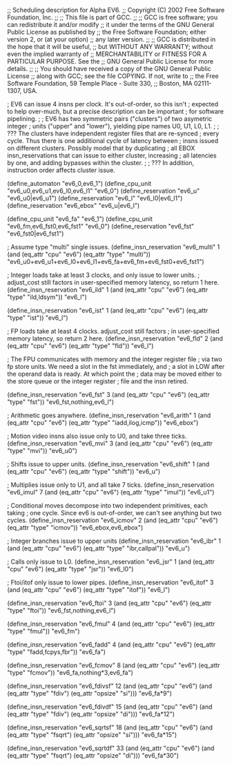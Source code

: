 ;; Scheduling description for Alpha EV6.
;;   Copyright (C) 2002 Free Software Foundation, Inc.
;;
;; This file is part of GCC.
;;
;; GCC is free software; you can redistribute it and/or modify
;; it under the terms of the GNU General Public License as published by
;; the Free Software Foundation; either version 2, or (at your option)
;; any later version.
;;
;; GCC is distributed in the hope that it will be useful,
;; but WITHOUT ANY WARRANTY; without even the implied warranty of
;; MERCHANTABILITY or FITNESS FOR A PARTICULAR PURPOSE.  See the
;; GNU General Public License for more details.
;;
;; You should have received a copy of the GNU General Public License
;; along with GCC; see the file COPYING.  If not, write to
;; the Free Software Foundation, 59 Temple Place - Suite 330,
;; Boston, MA 02111-1307, USA.

; EV6 can issue 4 insns per clock.  It's out-of-order, so this isn't
; expected to help over-much, but a precise description can be important
; for software pipelining.
;
; EV6 has two symmetric pairs ("clusters") of two asymetric integer
; units ("upper" and "lower"), yielding pipe names U0, U1, L0, L1.
;
; ??? The clusters have independent register files that are re-synced
; every cycle.  Thus there is one additional cycle of latency between
; insns issued on different clusters.  Possibly model that by duplicating
; all EBOX insn_reservations that can issue to either cluster, increasing
; all latencies by one, and adding bypasses within the cluster.
;
; ??? In addition, instruction order affects cluster issue.

(define_automaton "ev6_0,ev6_1")
(define_cpu_unit "ev6_u0,ev6_u1,ev6_l0,ev6_l1" "ev6_0")
(define_reservation "ev6_u" "ev6_u0|ev6_u1")
(define_reservation "ev6_l" "ev6_l0|ev6_l1")
(define_reservation "ev6_ebox" "ev6_u|ev6_l")

(define_cpu_unit "ev6_fa" "ev6_1")
(define_cpu_unit "ev6_fm,ev6_fst0,ev6_fst1" "ev6_0")
(define_reservation "ev6_fst" "ev6_fst0|ev6_fst1")

; Assume type "multi" single issues.
(define_insn_reservation "ev6_multi" 1
  (and (eq_attr "cpu" "ev6")
       (eq_attr "type" "multi"))
  "ev6_u0+ev6_u1+ev6_l0+ev6_l1+ev6_fa+ev6_fm+ev6_fst0+ev6_fst1")

; Integer loads take at least 3 clocks, and only issue to lower units.
; adjust_cost still factors in user-specified memory latency, so return 1 here.
(define_insn_reservation "ev6_ild" 1
  (and (eq_attr "cpu" "ev6")
       (eq_attr "type" "ild,ldsym"))
  "ev6_l")

(define_insn_reservation "ev6_ist" 1
  (and (eq_attr "cpu" "ev6")
       (eq_attr "type" "ist"))
  "ev6_l")

; FP loads take at least 4 clocks.  adjust_cost still factors
; in user-specified memory latency, so return 2 here.
(define_insn_reservation "ev6_fld" 2
  (and (eq_attr "cpu" "ev6")
       (eq_attr "type" "fld"))
  "ev6_l")

; The FPU communicates with memory and the integer register file
; via two fp store units.  We need a slot in the fst immediately, and
; a slot in LOW after the operand data is ready.  At which point the
; data may be moved either to the store queue or the integer register
; file and the insn retired.

(define_insn_reservation "ev6_fst" 3
  (and (eq_attr "cpu" "ev6")
       (eq_attr "type" "fst"))
  "ev6_fst,nothing,ev6_l")

; Arithmetic goes anywhere.
(define_insn_reservation "ev6_arith" 1
  (and (eq_attr "cpu" "ev6")
       (eq_attr "type" "iadd,ilog,icmp"))
  "ev6_ebox")

; Motion video insns also issue only to U0, and take three ticks.
(define_insn_reservation "ev6_mvi" 3
  (and (eq_attr "cpu" "ev6")
       (eq_attr "type" "mvi"))
  "ev6_u0")

; Shifts issue to upper units.
(define_insn_reservation "ev6_shift" 1
  (and (eq_attr "cpu" "ev6")
       (eq_attr "type" "shift"))
  "ev6_u")

; Multiplies issue only to U1, and all take 7 ticks.
(define_insn_reservation "ev6_imul" 7
  (and (eq_attr "cpu" "ev6")
       (eq_attr "type" "imul"))
  "ev6_u1")

; Conditional moves decompose into two independent primitives, each taking
; one cycle.  Since ev6 is out-of-order, we can't see anything but two cycles.
(define_insn_reservation "ev6_icmov" 2
  (and (eq_attr "cpu" "ev6")
       (eq_attr "type" "icmov"))
  "ev6_ebox,ev6_ebox")

; Integer branches issue to upper units
(define_insn_reservation "ev6_ibr" 1
  (and (eq_attr "cpu" "ev6")
       (eq_attr "type" "ibr,callpal"))
  "ev6_u")

; Calls only issue to L0.
(define_insn_reservation "ev6_jsr" 1
  (and (eq_attr "cpu" "ev6")
       (eq_attr "type" "jsr"))
  "ev6_l0")

; Ftoi/itof only issue to lower pipes.
(define_insn_reservation "ev6_itof" 3
  (and (eq_attr "cpu" "ev6")
       (eq_attr "type" "itof"))
  "ev6_l")

(define_insn_reservation "ev6_ftoi" 3
  (and (eq_attr "cpu" "ev6")
       (eq_attr "type" "ftoi"))
  "ev6_fst,nothing,ev6_l")

(define_insn_reservation "ev6_fmul" 4
  (and (eq_attr "cpu" "ev6")
       (eq_attr "type" "fmul"))
  "ev6_fm")

(define_insn_reservation "ev6_fadd" 4
  (and (eq_attr "cpu" "ev6")
       (eq_attr "type" "fadd,fcpys,fbr"))
  "ev6_fa")

(define_insn_reservation "ev6_fcmov" 8
  (and (eq_attr "cpu" "ev6")
       (eq_attr "type" "fcmov"))
  "ev6_fa,nothing*3,ev6_fa")

(define_insn_reservation "ev6_fdivsf" 12
  (and (eq_attr "cpu" "ev6")
       (and (eq_attr "type" "fdiv")
	    (eq_attr "opsize" "si")))
  "ev6_fa*9")

(define_insn_reservation "ev6_fdivdf" 15
  (and (eq_attr "cpu" "ev6")
       (and (eq_attr "type" "fdiv")
	    (eq_attr "opsize" "di")))
  "ev6_fa*12")

(define_insn_reservation "ev6_sqrtsf" 18
  (and (eq_attr "cpu" "ev6")
       (and (eq_attr "type" "fsqrt")
	    (eq_attr "opsize" "si")))
  "ev6_fa*15")

(define_insn_reservation "ev6_sqrtdf" 33
  (and (eq_attr "cpu" "ev6")
       (and (eq_attr "type" "fsqrt")
	    (eq_attr "opsize" "di")))
  "ev6_fa*30")
